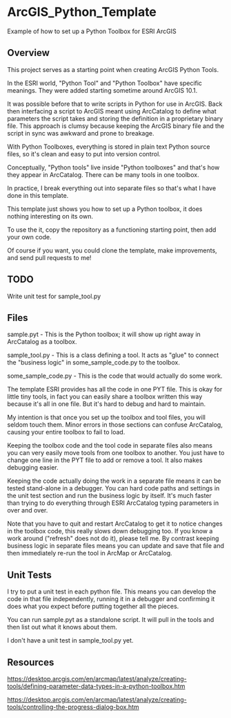 # ArcGIS_Python_Template
Example of how to set up a Python Toolbox for ESRI ArcGIS

## Overview

This project serves as a starting point when creating ArcGIS Python Tools.

In the ESRI world, "Python Tool" and "Python Toolbox" have specific
meanings.  They were added starting sometime around ArcGIS 10.1. 

It was possible before that to write scripts in Python for use in
ArcGIS. Back then interfacing a script to ArcGIS meant using ArcCatalog to
define what parameters the script takes and storing the definition in a proprietary binary file.
This approach is clumsy because keeping the ArcGIS binary file and the script in sync was awkward and prone to
breakage.

With Python Toolboxes, everything is stored in plain text Python source files, so it's clean and easy to put into version control.

Conceptually, "Python tools" live inside "Python toolboxes" and that's how they appear in ArcCatalog.
There can be many tools in one toolbox.

In practice, I break everything out into separate files so that's what I have done in this template.

This template just shows you how to set up a Python toolbox, it does nothing interesting on its own.

To use the it, copy the repository as a functioning starting point, then add your own code.

Of course if you want, you could clone the template, make improvements, and send pull requests to me!

## TODO

Write unit test for sample_tool.py

## Files

sample.pyt - This is the Python toolbox; it will show up right away in ArcCatalog as a toolbox.

sample_tool.py - This is a class defining a tool. It acts as "glue" to connect the
"business logic" in some_sample_code.py to the toolbox.

some_sample_code.py - This is the code that would actually do some work.

The template ESRI provides has all the code in one PYT file. This is okay for little tiny tools, 
in fact you can easily share a toolbox written this way because it's all in one file. 
But it's hard to debug and hard to maintain.

My intention is that once you set up the toolbox and tool files, you will seldom touch them.
Minor errors in those sections can confuse ArcCatalog, causing your entire toolbox to fail to load.

Keeping the toolbox code and the tool code in separate files also means you can very easily move tools from one toolbox to another.
You just have to change one line in the PYT file to add or remove a tool. It also makes debugging easier.

Keeping the code actually doing the work in a separate file means it can be tested stand-alone in a debugger.
You can hard code paths and settings in the unit test section and run the business logic by itself. 
It's much faster than trying to do everything through ESRI ArcCatalog typing parameters in over and over.

Note that you have to quit and restart ArcCatalog to get it to notice changes in the toolbox code, 
this really slows down debugging too. If you know a work around ("refresh" does not do it), please tell me.
By contrast keeping business logic in separate files means you can update and save that file and then
immediately re-run the tool in ArcMap or ArcCatalog.

## Unit Tests

I try to put a unit test in each python file. This means you can develop the code in that file independently,
running it in a debugger and confirming it does what you expect before putting together all the pieces. 

You can run sample.pyt as a standalone script. It will pull in the tools and then list out what it knows about them.

I don't have a unit test in sample_tool.py yet.

## Resources

https://desktop.arcgis.com/en/arcmap/latest/analyze/creating-tools/defining-parameter-data-types-in-a-python-toolbox.htm

https://desktop.arcgis.com/en/arcmap/latest/analyze/creating-tools/controlling-the-progress-dialog-box.htm
